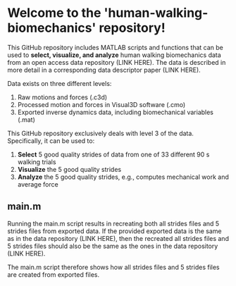 # Welcome to the 'human-walking-biomechanics' repository!

This GitHub repository includes MATLAB scripts and functions that can be used to **select, visualize, and analyze** human walking biomechanics data from an open access data repository (LINK HERE). The data is described in more detail in a corresponding data descriptor paper (LINK HERE). 

Data exists on three different levels:
1. Raw motions and forces (.c3d)
2. Processed motion and forces in Visual3D software (.cmo)
3. Exported inverse dynamics data, including biomechanical variables (.mat)

This GitHub repository exclusively deals with level 3 of the data. Specifically, it can be used to:
1. **Select** 5 good quality strides of data from one of 33 different 90 s walking trials
2. **Visualize** the 5 good quality strides
3. **Analyze** the 5 good quality strides, e.g., computes mechanical work and average force

## main.m ##

Running the main.m script results in recreating both all strides files and 5 strides files from exported data. If the provided exported data is the same as in the data repository (LINK HERE), then the recreated all strides files and 5 strides files should also be the same as the ones in the data repository (LINK HERE). 

The main.m script therefore shows how all strides files and 5 strides files are created from exported files.
